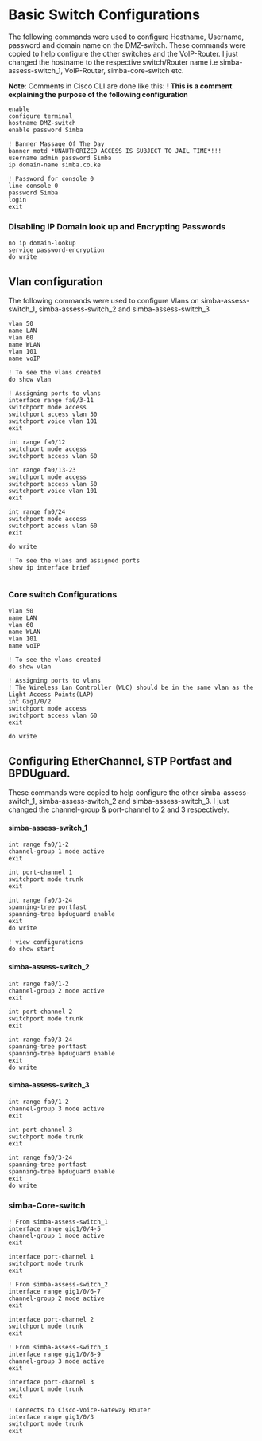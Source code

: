 # Basic Switch Configurations
The following commands were used to configure Hostname, Username, password and domain name on the DMZ-switch.
These commands were copied to help configure the other switches and the VoIP-Router. I just changed the hostname to the respective switch/Router name i.e simba-assess-switch_1, VoIP-Router, simba-core-switch etc.

**Note**: Comments in Cisco CLI are done like this:
**! This is a comment explaining the purpose of the following configuration**

```
enable
configure terminal
hostname DMZ-switch
enable password Simba

! Banner Massage Of The Day
banner motd *UNAUTHORIZED ACCESS IS SUBJECT TO JAIL TIME*!!!
username admin password Simba
ip domain-name simba.co.ke

! Password for console 0
line console 0
password Simba
login
exit
```
### Disabling IP Domain look up and Encrypting Passwords

```
no ip domain-lookup
service password-encryption 
do write

```

## Vlan configuration
The following commands were used to configure Vlans on simba-assess-switch_1, simba-assess-switch_2 and simba-assess-switch_3

```
vlan 50
name LAN
vlan 60
name WLAN
vlan 101
name voIP

! To see the vlans created
do show vlan

! Assigning ports to vlans
interface range fa0/3-11
switchport mode access
switchport access vlan 50
switchport voice vlan 101
exit

int range fa0/12
switchport mode access
switchport access vlan 60

int range fa0/13-23
switchport mode access
switchport access vlan 50
switchport voice vlan 101
exit

int range fa0/24
switchport mode access
switchport access vlan 60
exit

do write

! To see the vlans and assigned ports
show ip interface brief


```
### Core switch Configurations
```
vlan 50
name LAN
vlan 60
name WLAN
vlan 101
name voIP

! To see the vlans created
do show vlan

! Assigning ports to vlans
! The Wireless Lan Controller (WLC) should be in the same vlan as the Light Access Points(LAP)
int Gig1/0/2
switchport mode access
switchport access vlan 60
exit

do write
```
## Configuring EtherChannel, STP Portfast and BPDUguard.
These commands were copied to help configure the other simba-assess-switch_1, simba-assess-switch_2 and simba-assess-switch_3. I just changed the channel-group  & port-channel to 2 and 3 respectively. 

#### simba-assess-switch_1
```
int range fa0/1-2
channel-group 1 mode active
exit

int port-channel 1
switchport mode trunk
exit

int range fa0/3-24
spanning-tree portfast
spanning-tree bpduguard enable
exit
do write

! view configurations
do show start
```

#### simba-assess-switch_2
```
int range fa0/1-2
channel-group 2 mode active
exit

int port-channel 2
switchport mode trunk
exit

int range fa0/3-24
spanning-tree portfast
spanning-tree bpduguard enable
exit
do write
```

#### simba-assess-switch_3
```
int range fa0/1-2
channel-group 3 mode active
exit

int port-channel 3
switchport mode trunk
exit

int range fa0/3-24
spanning-tree portfast
spanning-tree bpduguard enable
exit
do write
```
### simba-Core-switch

```
! From simba-assess-switch_1
interface range gig1/0/4-5
channel-group 1 mode active
exit

interface port-channel 1
switchport mode trunk
exit

! From simba-assess-switch_2
interface range gig1/0/6-7
channel-group 2 mode active
exit

interface port-channel 2
switchport mode trunk
exit

! From simba-assess-switch_3
interface range gig1/0/8-9
channel-group 3 mode active
exit

interface port-channel 3
switchport mode trunk
exit

! Connects to Cisco-Voice-Gateway Router
interface range gig1/0/3
switchport mode trunk
exit
```
